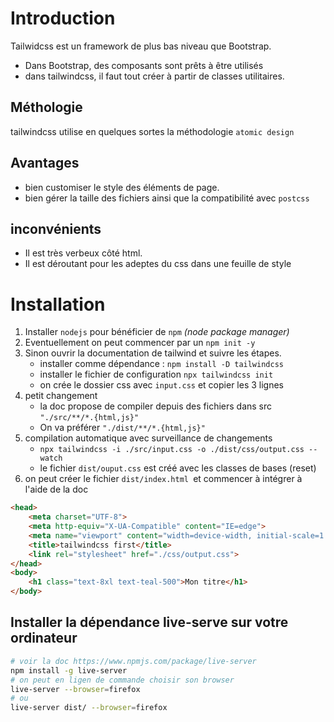 # Introduction
Tailwidcss est un framework de plus bas niveau que Bootstrap.
- Dans Bootstrap, des composants sont prêts à être utilisés
- dans tailwindcss, il faut tout créer à partir de classes utilitaires.
## Méthologie
tailwindcss utilise en quelques sortes la méthodologie `atomic design`
## Avantages
- bien customiser le style des éléments de page.
- bien gérer la taille des fichiers ainsi que la compatibilité avec `postcss`
## inconvénients
- Il est très verbeux côté html.
- Il est déroutant pour les adeptes du css dans une feuille de style
# Installation
1. Installer `nodejs` pour bénéficier de `npm` _(node package manager)_
2. Eventuellement on peut commencer par un `npm init -y`
3. Sinon ouvrir la documentation de tailwind et suivre les étapes.
    - installer comme dépendance : `npm install -D tailwindcss`
    - installer le fichier de configuration `npx tailwindcss init`
    - on crée le dossier css avec `input.css` et copier les 3 lignes
4. petit changement
    - la doc propose de compiler depuis des fichiers dans src `"./src/**/*.{html,js}"`
    - On va préférer `"./dist/**/*.{html,js}"`
5. compilation automatique avec surveillance de changements
    - `npx tailwindcss -i ./src/input.css -o ./dist/css/output.css --watch`
    -  le fichier `dist/ouput.css` est créé avec les classes de bases (reset)
6. on peut créer le fichier `dist/index.html `et commencer à intégrer à l'aide de la doc
```html
<head>
    <meta charset="UTF-8">
    <meta http-equiv="X-UA-Compatible" content="IE=edge">
    <meta name="viewport" content="width=device-width, initial-scale=1.0">
    <title>tailwindcss first</title>
    <link rel="stylesheet" href="./css/output.css">
</head>
<body>
    <h1 class="text-8xl text-teal-500">Mon titre</h1>
</body>
```
## Installer la dépendance live-serve sur votre ordinateur
```bash
# voir la doc https://www.npmjs.com/package/live-server
npm install -g live-server
# on peut en ligen de commande choisir son browser
live-server --browser=firefox
# ou
live-server dist/ --browser=firefox
```